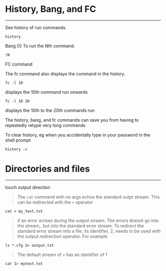 # History, Bang, and FC
---

See history of run commands.

```
history
```

Bang {!}
To run the Nth command. 

```
!N 
```


FC command

The fc command also displays the command in the history.
```
fc -l 10 
```
displays the 10th command run onwards

```
fc -l 10 20 
``` 
displays the 10th to the 20th commands run


The history, bang, and fc commands can save you from having to repeatedly retype very long
commands

To clear history, eg when you accidentally type in your password in the shell prompt 
```
history -c
```

# Directories and files
---
touch 
output direction
> The `cat` command with no args echos the standard outpt stream. This can be redirected with the `>` operator

```
cat > my_text.txt
```
> if an error arrises during the outpot stream. The errors doesnt go into the stream,. but into the standard error stream. To redirect the standard error stream into a file, its identifier, 2, needs to be used with the output redirection operator. For example


``` 
ls *.cfg 2> output.txt
```
> The default stream of `>` has an identifier of 1

```
cat 1> mytext.txt
```

